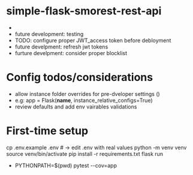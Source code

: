 # simple-flask-smorest-rest-api

- 
- future development: testing
- TODO: configure proper JWT_access token before debloyment
- future develpment: refresh jwt tokens
- furture develpment: consider proper blocklist
# Config todos/considerations
- allow instance folder overrides for pre-dveloper settings ()
- e.g: app = Flask(__name__, instance_relative_configs=True)
- review defaults and add env vairables validations
# First-time setup
cp .env.example .env      # → edit .env with real values
python -m venv venv
source venv/bin/activate
pip install -r requirements.txt
flask run



- PYTHONPATH=$(pwd) pytest --cov=app